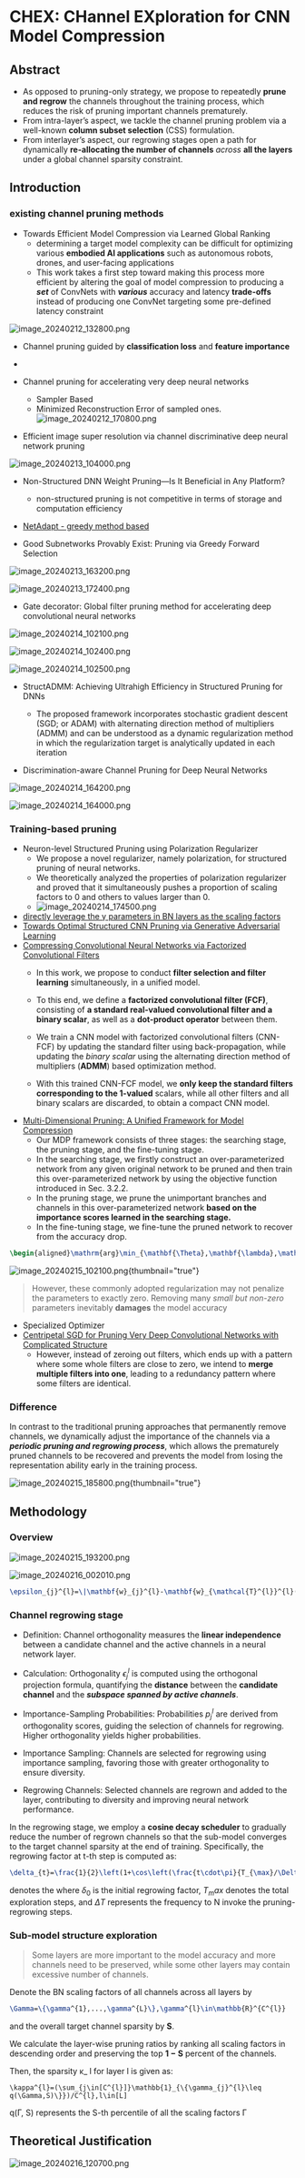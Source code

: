 # CHEX: CHannel EXploration for CNN Model Compression

<show-structure for="chapter,procedure" depth="3"/>

## Abstract
- As opposed to pruning-only strategy, we propose
  to repeatedly **prune and regrow** the channels throughout the
  training process, which reduces the risk of pruning important channels prematurely.
-  From intra-layer’s
   aspect, we tackle the channel pruning problem via a well-known **column subset selection** (CSS) formulation. 
- From
   interlayer’s aspect, our regrowing stages open a path for
   dynamically **re-allocating the number of channels** _across_
   **all the layers** under a global channel sparsity constraint.

## Introduction
### existing channel pruning methods
- Towards Efficient Model Compression via Learned Global Ranking
  - determining a target model complexity can be difficult for optimizing various **embodied AI applications** such as autonomous robots, drones, and user-facing applications
  - This work takes
    a first step toward making this process more efficient by altering the goal of model compression to producing a **_set_** of
    ConvNets with _**various**_ accuracy and latency **trade-offs** instead of producing one ConvNet targeting some pre-defined
    latency constraint

![image_20240212_132800.png](image_20240212_132800.png)

- Channel pruning
  guided by **classification loss** and **feature importance**

- <a href="Filter-Pruning-via-Geometric-Median-for-Deep-Convolutional-Neural-Networks-Acceleration.md"></a>

- Channel pruning for accelerating very deep neural networks
  - Sampler Based
  - Minimized Reconstruction Error of sampled ones.
![image_20240212_170800.png](image_20240212_170800.png)

- Efficient image super
  resolution via channel discriminative deep neural network
  pruning

![image_20240213_104000.png](image_20240213_104000.png)

- Non-Structured DNN Weight Pruning—Is It Beneficial in Any Platform?
  - non-structured pruning is not competitive in terms of storage and computation efficiency

- <a href="https://arxiv.org/abs/1804.03230">NetAdapt - greedy method based</a>

- Good Subnetworks Provably Exist: Pruning via Greedy Forward Selection

![image_20240213_163200.png](image_20240213_163200.png)

![image_20240213_172400.png](image_20240213_172400.png)

- Gate decorator: Global filter pruning method for accelerating deep convolutional neural networks

![image_20240214_102100.png](image_20240214_102100.png)

![image_20240214_102400.png](image_20240214_102400.png)

![image_20240214_102500.png](image_20240214_102500.png)

- StructADMM: Achieving Ultrahigh Efficiency in
  Structured Pruning for DNNs
  -  The
     proposed framework incorporates stochastic gradient descent
     (SGD; or ADAM) with alternating direction method of multipliers (ADMM) and can be understood as a dynamic regularization
     method in which the regularization target is analytically updated
     in each iteration

- Discrimination-aware Channel Pruning
  for Deep Neural Networks

![image_20240214_164200.png](image_20240214_164200.png)

![image_20240214_164000.png](image_20240214_164000.png)

### Training-based pruning
- Neuron-level Structured Pruning using Polarization
  Regularizer
  - We propose a novel regularizer, namely polarization, for structured pruning of neural
    networks.
  - We theoretically analyzed the properties of polarization regularizer and proved
    that it simultaneously pushes a proportion of scaling factors to 0 and others to values larger
    than 0.
  - ![image_20240214_174500.png](image_20240214_174500.png)
- <a href="https://arxiv.org/abs/1708.06519">directly leverage the γ parameters in BN layers as the scaling factors</a>
- <a href="https://arxiv.org/abs/1903.09291">Towards Optimal Structured CNN Pruning via Generative Adversarial Learning</a>
- <a href="https://openaccess.thecvf.com/content_CVPR_2019/papers/Li_Compressing_Convolutional_Neural_Networks_via_Factorized_Convolutional_Filters_CVPR_2019_paper.pdf">Compressing Convolutional Neural Networks via Factorized Convolutional Filters</a>
  -  In this work, we propose to conduct **filter selection and filter learning** simultaneously, in a unified
     model. 
  - To this end, we define a **factorized convolutional
     filter (FCF)**,
    consisting of **a standard real-valued convolutional filter and a binary scalar**,
    as well as a **dot-product operator** between them.
    
  - We train a CNN model with factorized
     convolutional filters (CNN-FCF) by updating the standard
     filter using back-propagation, while updating the _binary
     scalar_ using the alternating direction method of multipliers (**ADMM**) based optimization method.
  - With this trained
     CNN-FCF model, we **only keep the standard filters corresponding to the 1-valued** scalars,
    while all other filters and
     all binary scalars are discarded, to obtain a compact CNN
     model. 
- <a href="https://openaccess.thecvf.com/content_CVPR_2020/papers/Guo_Multi-Dimensional_Pruning_A_Unified_Framework_for_Model_Compression_CVPR_2020_paper.pdf">Multi-Dimensional Pruning: A Unified Framework for Model Compression</a>
  - Our MDP framework consists of three stages: the searching stage, the pruning stage, and the fine-tuning stage. 
  - In the searching stage, we firstly construct an over-parameterized network from any given original network to
  be pruned and then train this over-parameterized network
  by using the objective function introduced in Sec.
  3.2.2.
  - In the pruning stage, we prune the unimportant branches
  and channels in this over-parameterized network **based on
  the importance scores learned in the searching stage.**
  - In the
  fine-tuning stage, we fine-tune the pruned network to recover from the accuracy drop.

```tex
\begin{aligned}\mathrm{arg}\min_{\mathbf{\Theta},\mathbf{\lambda},\mathbf{G}}\mathcal{L}&=\mathcal{L}_{c}+\alpha\mathcal{L}_{st}+\eta\mathcal{L}_{gate},\\\\\mathrm{where~}\mathcal{L}_{st}&=\sum_{l=1}^{L}\sum_{i=1}^{B^{(l)}}\mathcal{S}(\lambda_{i}^{(l)})\cdot\mathcal{F}(\mathcal{T}_{i}^{(l)}),\\\mathcal{L}_{gate}&=\sum_{l=1}^{L}\sum_{i=1}^{B^{(l)}}\sum_{k=1}^{c_{out}}\|g_{i,k}^{(l)}\|_{1}.\end{aligned}
```

![image_20240215_102100.png](image_20240215_102100.png){thumbnail="true"}

> However, these commonly adopted regularization
may not penalize the parameters to exactly zero.
> Removing many _small but non-zero_ parameters inevitably **damages** the
model accuracy

- Specialized Optimizer
- <a href="https://arxiv.org/pdf/1904.03837.pdf">Centripetal SGD for Pruning Very Deep Convolutional Networks with Complicated Structure</a>
  - However, instead of zeroing out filters, which ends up with a pattern where some whole filters are close to zero, we intend to **merge multiple
filters into one**, leading to a redundancy pattern where some
filters are identical.

### Difference
In contrast to the traditional pruning approaches that permanently remove channels, 
we dynamically adjust the importance
of the channels via a **_periodic pruning and regrowing process_**, which allows 
the prematurely pruned channels to be
recovered and prevents the model from losing the representation ability early in the training process.

![image_20240215_185800.png](image_20240215_185800.png){thumbnail="true"}

## Methodology

### Overview

![image_20240215_193200.png](image_20240215_193200.png)

![image_20240216_002010.png](image_20240216_002010.png)

```tex
\epsilon_{j}^{l}=\|\mathbf{w}_{j}^{l}-\mathbf{w}_{\mathcal{T}^{l}}^{l}(\mathbf{w}_{\mathcal{T}^{l}}^{l^{T}}\mathbf{w}_{\mathcal{T}^{l}}^{l})^{\dagger}\mathbf{w}_{\mathcal{T}^{l}}^{l^{T}}\mathbf{w}_{j}^{l}\|_{2}^{2}
```

###  Channel regrowing stage

- Definition: Channel orthogonality measures the **linear independence** between a candidate channel and the active channels in a neural network layer.

- Calculation: Orthogonality $\epsilon_{j}^{l}$ is computed using the orthogonal projection formula, quantifying the **distance** between the **candidate channel** and the **_subspace spanned by active channels_**.

- Importance-Sampling Probabilities: Probabilities $p_j^l$ are derived from orthogonality scores, guiding the selection of channels for regrowing. Higher orthogonality yields higher probabilities.

- Importance Sampling: Channels are selected for regrowing using importance sampling, favoring those with greater orthogonality to ensure diversity.

- Regrowing Channels: Selected channels are regrown and added to the layer, contributing to diversity and improving neural network performance.


In the regrowing stage, we employ a **cosine decay scheduler** to gradually reduce the number of regrown channels so
that the sub-model converges to the target channel sparsity at
the end of training.
Specifically, the regrowing factor at t-th
step is computed as: 

```tex
\delta_{t}=\frac{1}{2}\left(1+\cos\left(\frac{t\cdot\pi}{T_{\max}/\Delta T}\right)\right)\delta_{0}.
```

denotes the where $\delta_{0}$ is the initial regrowing factor, $T_max$ denotes the
total exploration steps, and $\Delta T$ represents the frequency to N
invoke the pruning-regrowing steps.

### Sub-model structure exploration
> Some layers are more important to the
model accuracy and more channels need to be preserved,
> while some other layers may contain excessive number of
channels. 
>

Denote the BN scaling factors of all channels across
all layers by

```tex
\Gamma=\{\gamma^{1},...,\gamma^{L}\},\gamma^{l}\in\mathbb{R}^{C^{l}}
```

and the overall
target channel sparsity by **S**.

We calculate the layer-wise
pruning ratios by ranking all scaling factors in descending
order and preserving the top **1 − S** percent of the channels.

Then, the sparsity κ_
l
for layer l is given as:

```Tex
\kappa^{l}=(\sum_{j\in[C^{l}]}\mathbb{1}_{\{\gamma_{j}^{l}\leq q(\Gamma,S)\}})/C^{l},l\in[L]
```

q(Γ, S) represents the S-th percentile of all the
scaling factors Γ

## Theoretical Justification

![image_20240216_120700.png](image_20240216_120700.png)














